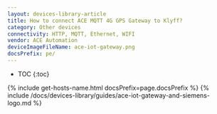 ```yaml
---
layout: devices-library-article
title: How to connect ACE MQTT 4G GPS Gateway to Klyff?
category: Other devices
connectivity: HTTP, MQTT, Ethernet, WIFI
vendor: ACE Automation
deviceImageFileName: ace-iot-gateway.png
docsPrefix: pe/
---
```



* TOC
{:toc}

{% include get-hosts-name.html docsPrefix=page.docsPrefix %}
{% include /docs/devices-library/guides/ace-iot-gateway-and-siemens-logo.md %}